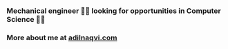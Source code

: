 ### Mechanical engineer 👨‍🔧 looking for opportunities in Computer Science 👨‍💻

### More about me at [adilnaqvi.com](https://adilnaqvi.com)

<!--
**notadilnaqvi/notadilnaqvi** is a ✨ _special_ ✨ repository because its `README.md` (this file) appears on your GitHub profile.

Here are some ideas to get you started:

- 🔭 I’m currently working on ...
- 🌱 I’m currently learning ...
- 👯 I’m looking to collaborate on ...
- 🤔 I’m looking for help with ...
- 💬 Ask me about ...
- 📫 How to reach me: ...
- 😄 Pronouns: ...
- ⚡ Fun fact: ...
-->
